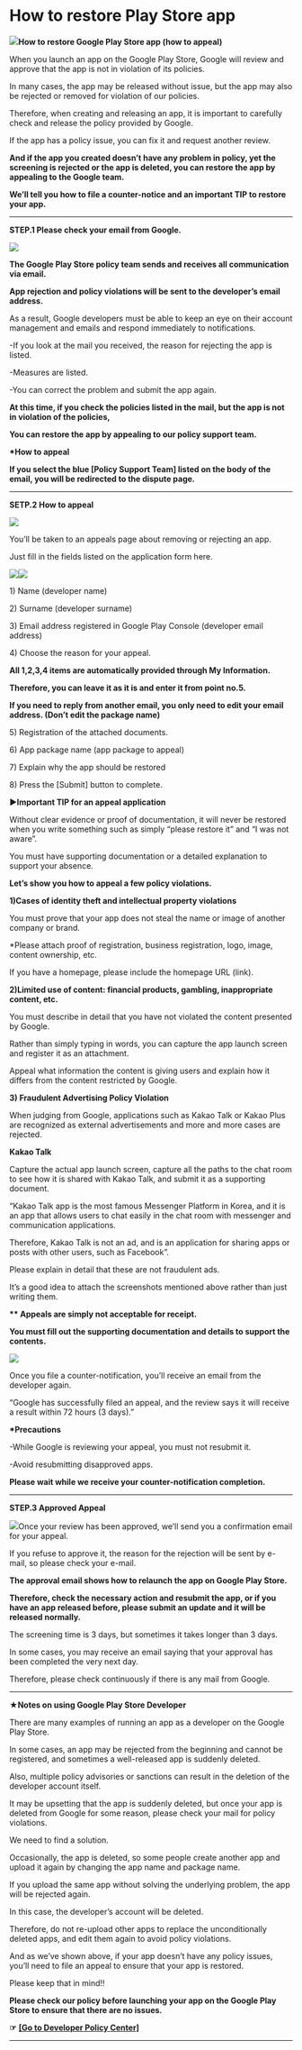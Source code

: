 # How to restore Play Store app

![](https://support.swing2app.com/wp-content/uploads/2019/02/restore\_app.png)**How to restore Google Play Store app (how to appeal)**

When you launch an app on the Google Play Store, Google will review and approve that the app is not in violation of its policies.

In many cases, the app may be released without issue, but the app may also be rejected or removed for violation of our policies.

Therefore, when creating and releasing an app, it is important to carefully check and release the policy provided by Google.

If the app has a policy issue, you can fix it and request another review.

**And if the app you created doesn’t have any problem in policy, yet the screening is rejected or the app is deleted, you can restore the app by appealing to the Google team.**

**We’ll tell you how to file a counter-notice and an important TIP to restore your app.**

***

**STEP.1 Please check your email from Google.**

![](https://support.swing2app.com/wp-content/uploads/2019/02/%EC%98%81%EB%AC%B8%EA%B5%AC%EA%B8%803.png)

**The Google Play Store policy team sends and receives all communication via email.**

**App rejection and policy violations will be sent to the developer’s email address.**

As a result, Google developers must be able to keep an eye on their account management and emails and respond immediately to notifications.

\-If you look at the mail you received, the reason for rejecting the app is listed.

\-Measures are listed.

\-You can correct the problem and submit the app again.

**At this time, if you check the policies listed in the mail, but the app is not in violation of the policies,**

**You can restore the app by appealing to our policy support team.**

**\*How to appeal**

**If you select the blue \[Policy Support Team] listed on the body of the email, you will be redirected to the dispute page.**

***

**SETP.2 How to appeal**

![](https://support.swing2app.com/wp-content/uploads/2019/02/%EC%98%81%EB%AC%B8%EA%B5%AC%EA%B8%804.png)

You’ll be taken to an appeals page about removing or rejecting an app.

Just fill in the fields listed on the application form here.

![](https://support.swing2app.com/wp-content/uploads/2019/02/%EC%98%81%EB%AC%B8%EA%B5%AC%EA%B8%805.png)![](https://support.swing2app.com/wp-content/uploads/2019/02/%EC%98%81%EB%AC%B8%EA%B5%AC%EA%B8%806.png)

1\) Name (developer name)

2\) Surname (developer surname)

3\) Email address registered in Google Play Console (developer email address)

4\) Choose the reason for your appeal.

**All 1,2,3,4 items are automatically provided through My Information.**

**Therefore, you can leave it as it is and enter it from point no.5.**

**If you need to reply from another email, you only need to edit your email address. (Don’t edit the package name)**

5\) Registration of the attached documents.

6\)  App package name (app package to appeal)

7\) Explain why the app should be restored&#x20;

8\) Press the \[Submit] button to complete.

**▶Important TIP for an appeal application**

Without clear evidence or proof of documentation, it will never be restored when you write something such as simply “please restore it” and “I was not aware”.

You must have supporting documentation or a detailed explanation to support your absence.

**Let’s show you how to appeal a few policy violations.**

**1)Cases of identity theft and intellectual property violations**

You must prove that your app does not steal the name or image of another company or brand.

\*Please attach proof of registration, business registration, logo, image, content ownership, etc.

If you have a homepage, please include the homepage URL (link).

**2)Limited use of content: financial products, gambling, inappropriate content, etc.**

You must describe in detail that you have not violated the content presented by Google.

Rather than simply typing in words, you can capture the app launch screen and register it as an attachment.

Appeal what information the content is giving users and explain how it differs from the content restricted by Google.

**3) Fraudulent Advertising Policy Violation**

When judging from Google, applications such as Kakao Talk or Kakao Plus are recognized as external advertisements and more and more cases are rejected.

**Kakao Talk**

Capture the actual app launch screen, capture all the paths to the chat room to see how it is shared with Kakao Talk, and submit it as a supporting document.

“Kakao Talk app is the most famous Messenger Platform in Korea, and it is an app that allows users to chat easily in the chat room with messenger and communication applications.

Therefore, Kakao Talk is not an ad, and is an application for sharing apps or posts with other users, such as Facebook”.

Please explain in detail that these are not fraudulent ads.

It’s a good idea to attach the screenshots mentioned above rather than just writing them.

**\*\* Appeals are simply not acceptable for receipt.**

**You must fill out the supporting documentation and details to support the contents.**

![](https://support.swing2app.com/wp-content/uploads/2019/02/%EC%98%81%EB%AC%B8%EA%B5%AC%EA%B8%801.png)

Once you file a counter-notification, you’ll receive an email from the developer again.

“Google has successfully filed an appeal, and the review says it will receive a result within 72 hours (3 days).”

**\*Precautions**

\-While Google is reviewing your appeal, you must not resubmit it.

\-Avoid resubmitting disapproved apps.

**Please wait while we receive your counter-notification completion.**

***

**STEP.3 Approved Appeal**

![](https://support.swing2app.com/wp-content/uploads/2019/02/%EC%98%81%EB%AC%B8%EA%B5%AC%EA%B8%802.png)Once your review has been approved, we’ll send you a confirmation email for your appeal.

If you refuse to approve it, the reason for the rejection will be sent by e-mail, so please check your e-mail.

**The approval email shows how to relaunch the app on Google Play Store.**

**Therefore, check the necessary action and resubmit the app, or if you have an app released before, please submit an update and it will be released normally.**

The screening time is 3 days, but sometimes it takes longer than 3 days.

In some cases, you may receive an email saying that your approval has been completed the very next day.

Therefore, please check continuously if there is any mail from Google.

***

**★Notes on using Google Play Store Developer**

There are many examples of running an app as a developer on the Google Play Store.

In some cases, an app may be rejected from the beginning and cannot be registered, and sometimes a well-released app is suddenly deleted.

Also, multiple policy advisories or sanctions can result in the deletion of the developer account itself.

It may be upsetting that the app is suddenly deleted, but once your app is deleted from Google for some reason, please check your mail for policy violations.

We need to find a solution.

Occasionally, the app is deleted, so some people create another app and upload it again by changing the app name and package name.

If you upload the same app without solving the underlying problem, the app will be rejected again.

In this case, the developer’s account will be deleted.

Therefore, do not re-upload other apps to replace the unconditionally deleted apps, and edit them again to avoid policy violations.

And as we’ve shown above, if your app doesn’t have any policy issues, you’ll need to file an appeal to ensure that your app is restored.

Please keep that in mind!!

**Please check our policy before launching your app on the Google Play Store to ensure that there are no issues.**

**☞** [**\[Go to Developer Policy Center\]**](https://play.google.com/intl/ko/about/developer-content-policy/#!?modal\_active=none)

***
